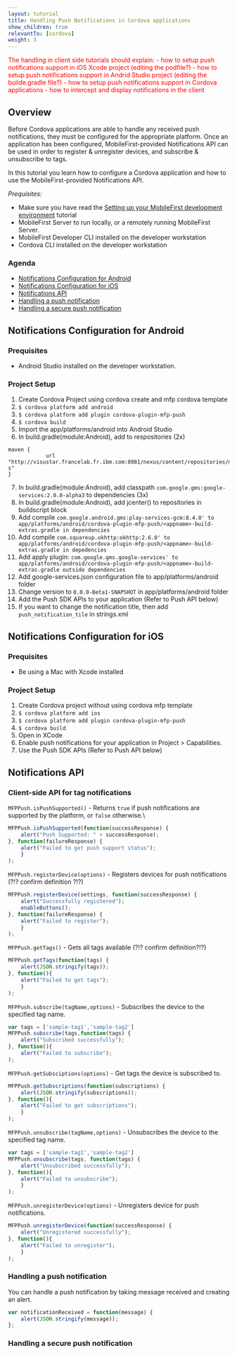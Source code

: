 ```yaml
---
layout: tutorial
title: Handling Push Notifications in Cordova applications
show_children: true
relevantTo: [cordova]
weight: 3
---
```


<span style="color:red">
The handling in client side tutorials should explain:
- how to setup push notifications support in iOS Xcode project (editing the podfile?)
- how to setup push notifications support in Andrid Studio project (editing the builde.gradle file?)
- how to setup push notifications support in Cordova applications
- how to intercept and display notifications in the client
</span>

## Overview
Before Cordova applications are able to handle any received push notifications, they must be configured for the appropriate platform. Once an application has been configured, MobileFirst-provided Notifications API can be used in order to register & unregister devices, and subscribe & unsubscribe to tags.

In this tutorial you learn how to configure a Cordova application and how to use the MobileFirst-provided Notifications API.

*Prequisites:*
* Make sure you have read the [Setting up your MobileFirst development environment](../../../setting-up-your-development-environment/index) tutorial
* MobileFirst Server to run locally, or a remotely running MobileFirst Server.
* MobileFirst Developer CLI installed on the developer workstation
* Cordova CLI installed on the developer workstation

### Agenda
* [Notifications Configuration for Android](#notifications-configuration-for-Android)
* [Notifications Configuration for iOS](#notifications-configuration-for-iOS)
* [Notifications API](#notifications-api)
* [Handling a push notification](#handling-a-push-notification)
* [Handling a secure push notification](#handling-a-secure-push-notification)

## Notifications Configuration for Android
### Prequisites
* Android Studio installed on the developer workstation.  

### Project Setup
1. Create Cordova Project using cordova create and mfp cordova template
2. `$ cordova platform add android`
3. `$ cordova platform add plugin cordova-plugin-mfp-push`
4. `$ cordova build`
5. Import the app/platforms/android into Android Studio
6. In build.gradle(module:Android), add to respositories (2x)
```
maven {
            url "http://visustar.francelab.fr.ibm.com:8081/nexus/content/repositories/mobile-s"
}
```  
7. In build.gradle(module:Android), add classpath `com.google.gms:google-services:2.0.0-alpha3` to dependencies (3x)
8. In build.gradle(module:Android), add jcenter() to repositories in buildscript block
7. Add compile `com.google.android.gms:play-services-gcm:8.4.0' to app/platforms/android/cordova-plugin-mfp-push/<appname>-build-extras.gradle in dependencies`
8. Add compile `com.squareup.okhttp:okhttp:2.6.0' to app/platforms/android/cordova-plugin-mfp-push/<appname>-build-extras.gradle in depedencies`
9. Add apply plugin: `com.google.gms.google-services' to app/platforms/android/cordova-plugin-mfp-push/<appname>-build-extras.gradle outside dependencies`
10. Add google-services.json configuration file to app/platforms/android folder
11. Change version to `8.0.0-Beta1-SNAPSHOT` in app/platforms/android folder
11. Add the Push SDK APIs to your application (Refer to Push API below)
13. If you want to change the notification title, then add `push_notification_tile` in strings.xml

## Notifications Configuration for iOS
### Prequisites
* Be using a Mac with Xcode installed

### Project Setup
1. Create Cordova project without using cordova mfp template
2. `$ cordova platform add ios`
3. `$ cordova platform add plugin cordova-plugin-mfp-push`
4. `$ cordova build`
5. Open in XCode
6. Enable push notifications for your application in Project > Capabilities.
7. Use the Push SDK APIs (Refer to Push API below)

## Notifications API
### Client-side API for tag notifications

`MFPPush.isPushSupported()` - Returns `true` if push notifications are supported by the platform, or `false` otherwise.\

```javascript
MFPPush.isPushSupported(function(successResponse) {
    alert("Push Supported: " + successResponse);
}, function(failureResponse) {
    alert("Failed to get push support status");
    }
);
```

`MFPPush.registerDevice(options)` - Registers devices for push notifications (?!? confirm definition ?!?)

```javascript
MFPPush.registerDevice(settings, function(successResponse) {
    alert("Successfully registered");
    enableButtons();
}, function(failureResponse) {
    alert("Failed to register");
    }
);
```

`MFPPush.getTags()` - Gets all tags available (?!? confirm definition?!?)

```javascript
MFPPush.getTags(function(tags) {
    alert(JSON.stringify(tags));
}, function(){
    alert("Failed to get tags");
    }
);
```

`MFPPush.subscribe(tagName,options)` - Subscribes the device to the specified tag name.

```javascript
var tags = ['sample-tag1','sample-tag2']
MFPPush.subscribe(tags,function(tags) {
    alert("Subscribed successfully");
}, function(){
    alert("Failed to subscribe");
);
```

`MFPPush.getSubsciptions(options)` - Get tags the device is subscribed to.

```javascript
MFPPush.getSubscriptions(function(subscriptions) {
    alert(JSON.stringify(subscriptions));
}, function(){
    alert("Failed to get subscriptions");
    }
);
```

`MFPPush.unsubscribe(tagName,options)` - Unsubscribes the device to the specified tag name.

```javascript
var tags = ['sample-tag1','sample-tag2']
MFPPush.unsubscribe(tags, function(tags) {
    alert("Unsubscribed successfully");
}, function(){
    alert("Failed to unsubscribe");
    }
);
```

`MFPPush.unregisterDevice(options)` - Unregisters device for push notifications.

```javascript
MFPPush.unregisterDevice(function(successResponse) {
    alert("Unregistered successfully");
}, function(){
    alert("Failed to unregister");
    }   
);
```

### Handling a push notification
You can handle a push notification by taking message received and creating an alert.

```javascript
var notificationReceived = function(message) {
    alert(JSON.stringify(message));
};
```

### Handling a secure push notification
